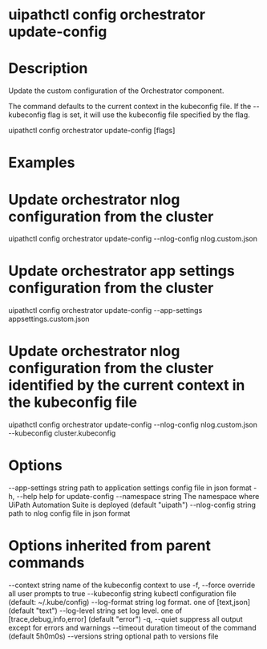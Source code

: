 ﻿# uipathctl config orchestrator update-config

# Description

Update the custom configuration of the Orchestrator component.

The command defaults to the current context in the kubeconfig file. If the --kubeconfig flag is set, it will use the kubeconfig file specified by the flag.

uipathctl config orchestrator update-config [flags]

# Examples

# Update orchestrator nlog configuration from the cluster
uipathctl config orchestrator update-config --nlog-config nlog.custom.json

# Update orchestrator app settings configuration from the cluster
uipathctl config orchestrator update-config --app-settings appsettings.custom.json

# Update orchestrator nlog configuration from the cluster identified by the current context in the kubeconfig file
uipathctl config orchestrator update-config --nlog-config nlog.custom.json --kubeconfig cluster.kubeconfig

# Options

--app-settings string   path to application settings config file in json format
  -h, --help                  help for update-config
      --namespace string      The namespace where UiPath Automation Suite is deployed (default "uipath")
      --nlog-config string    path to nlog config file in json format

# Options inherited from parent commands

--context string      name of the kubeconfig context to use
  -f, --force               override all user prompts to true
      --kubeconfig string   kubectl configuration file (default: ~/.kube/config)
      --log-format string   log format. one of [text,json] (default "text")
      --log-level string    set log level. one of [trace,debug,info,error] (default "error")
  -q, --quiet               suppress all output except for errors and warnings
      --timeout duration    timeout of the command (default 5h0m0s)
      --versions string     optional path to versions file
